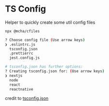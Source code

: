 # TS Config
Helper to quickly create some util config files

```sh
npx @mcha/cfiles
```

```sh
? Choose config file (Use arrow keys)
❯ .eslintrc.js
  tsconfig.json
  .prettierrc
  jest.config.js

# tsconfig.json has further options:
? Creating tsconfig.json for: (Use arrow keys)
❯ nextjs
  node
  react
  reactnative
```

credit to [tsconfig.json](https://github.com/benawad/tsconfig.json)